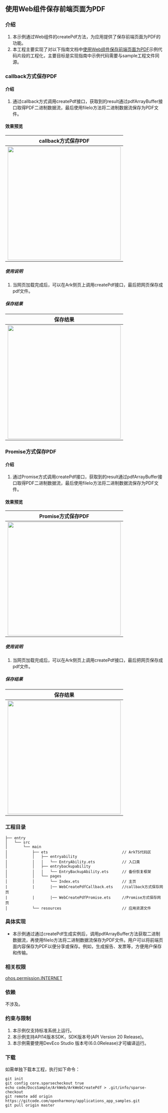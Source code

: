 ## 使用Web组件保存前端页面为PDF

### 介绍

1. 本示例通过Web组件的createPdf方法，为应用提供了保存前端页面为PDF的功能。
2. 本工程主要实现了对以下指南文档中[使用Web组件保存前端页面为PDF](https://docs.openharmony.cn/pages/v6.0/zh-cn/application-dev/web/web-pdf-preview.md)示例代码片段的工程化，主要目标是实现指南中示例代码需要与sample工程文件同源。

### callback方式保存PDF

#### 介绍

1. 通过callback方式调用createPdf接口，获取到的result通过pdfArrayBuffer接口取得PDF二进制数据流，最后使用fileIo方法将二进制数据流保存为PDF文件。

#### 效果预览

| callback方式保存PDF                                                      |
|-----------------------------------------------------------|
| <img src="./screenshots/callbackPage.png" width="360;" /> |

##### 使用说明

1. 当网页加载完成后，可以在Ark侧页上调用createPdf接口，最后把网页保存成pdf文件。


##### 保存结果

|                       保存结果                        |
|:-------------------------------------------------:|
| <img src="./screenshots/savePdfResult.png" width="360;" /> |


### Promise方式保存PDF

#### 介绍

1. 通过Promise方式调用createPdf接口，获取到的result通过pdfArrayBuffer接口取得PDF二进制数据流，最后使用fileIo方法将二进制数据流保存为PDF文件。

#### 效果预览

| Promise方式保存PDF                                           |
|----------------------------------------------------------|
| <img src="./screenshots/promisePage.png" width="360;" /> |

##### 使用说明

1. 当网页加载完成后，可以在Ark侧页上调用createPdf接口，最后把网页保存成pdf文件。


##### 保存结果

|                       保存结果                        |
|:-------------------------------------------------:|
| <img src="./screenshots/savePdfResult.png" width="360;" /> |


### 工程目录

```
├── entry
│   └── src
│       └── main
│           ├── ets                                 // ArkTS代码区
│           │   ├── entryability
│           │   │   └── EntryAbility.ets            // 入口类
│           │   ├── entrybackupability
│           │   │   └── EntryBackupAbility.ets      // 备份恢复框架
│           │   └── pages
│           │       └── Index.ets                   // 主页
|           |       |── WebCreatePdfCallback.ets    //callback方式保存网页
|           |       |── WebCreatePdfPromise.ets     //Promise方式保存网页
│           └── resources                           // 应用资源文件
```

### 具体实现

* 本示例通过通过createPdf生成实例后，调用pdfArrayBuffer方法获取二进制数据流，再使用fileIo方法将二进制数据流保存为PDF文件。用户可以将前端页面内容保存为PDF以便分享或保存。例如，生成报告、发票等，方便用户保存和传输。

### 相关权限

[ohos.permission.INTERNET](https://docs.openharmony.cn/pages/v6.0/zh-cn/application-dev/security/AccessToken/permissions-for-all.md#ohospermissioninternet)

### 依赖

不涉及。

### 约束与限制

1. 本示例仅支持标准系统上运行。
2. 本示例支持API14版本SDK，SDK版本号(API Version 20 Release)。
3. 本示例需要使用DevEco Studio 版本号(6.0.0Release)才可编译运行。

### 下载

如需单独下载本工程，执行如下命令：

```
git init
git config core.sparsecheckout true
echo code/DocsSample/ArkWeb/ArkWebCreatePdf > .git/info/sparse-checkout
git remote add origin https://gitcode.com/openharmony/applications_app_samples.git
git pull origin master
```